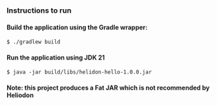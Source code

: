 ### Instructions to run

#### Build the application using the Gradle wrapper:
```
$ ./gradlew build
```

#### Run the application using JDK 21
```
$ java -jar build/libs/helidon-hello-1.0.0.jar
```

#### Note: this project produces a Fat JAR which is not recommended by Heliodon
